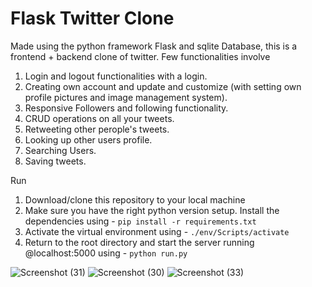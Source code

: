 # Flask Twitter Clone

Made using the python framework Flask and sqlite Database, this is a frontend + backend clone of twitter. 
Few functionalities involve
1. Login and logout functionalities with a login.
2. Creating own account and update and customize (with setting own profile pictures and image management system).
3. Responsive Followers and following functionality.
4. CRUD operations on all your tweets.
5. Retweeting other perople's tweets.
6. Looking up other users profile.
7. Searching Users.
8. Saving tweets.


Run
1. Download/clone this repository to your local machine
2. Make sure you have the right python version setup. Install the dependencies using - `pip install -r requirements.txt`
3. Activate the virtual environment using - `./env/Scripts/activate`
4. Return to the root directory and start the server running @localhost:5000 using - `python run.py`

![Screenshot (31)](https://github.com/scanda-shetty/flaskk-TwitterClone/assets/105596977/6ad2fff8-c26d-49e1-a8d9-0bde056bab2c)
![Screenshot (30)](https://github.com/scanda-shetty/flaskk-TwitterClone/assets/105596977/90f09173-96d0-4096-bf6d-c69f58e699eb)
![Screenshot (33)](https://github.com/scanda-shetty/flaskk-TwitterClone/assets/105596977/7bc270c3-f01b-4fdd-8421-10f068c54f8c)


